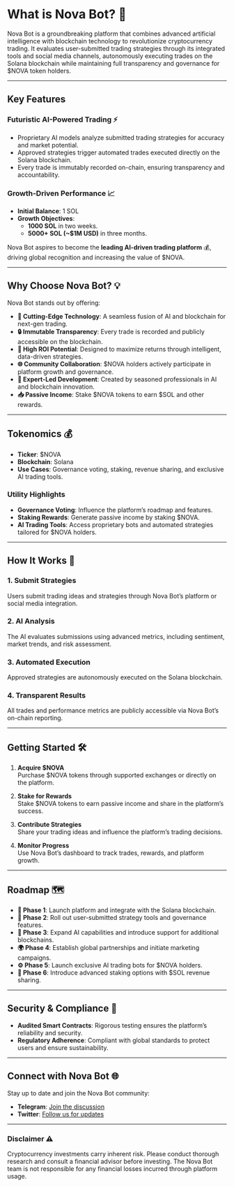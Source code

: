 # **What is Nova Bot?** 🤖  

Nova Bot is a groundbreaking platform that combines advanced artificial intelligence with blockchain technology to revolutionize cryptocurrency trading. It evaluates user-submitted trading strategies through its integrated tools and social media channels, autonomously executing trades on the Solana blockchain while maintaining full transparency and governance for $NOVA token holders.

---

## **Key Features**  

### **Futuristic AI-Powered Trading** ⚡  
- Proprietary AI models analyze submitted trading strategies for accuracy and market potential.  
- Approved strategies trigger automated trades executed directly on the Solana blockchain.  
- Every trade is immutably recorded on-chain, ensuring transparency and accountability.

### **Growth-Driven Performance** 📈  
- **Initial Balance**: 1 SOL  
- **Growth Objectives**:  
  - **1000 SOL** in two weeks.  
  - **5000+ SOL (~$1M USD)** in three months.  

Nova Bot aspires to become the **leading AI-driven trading platform** 💰, driving global recognition and increasing the value of $NOVA.

---

## **Why Choose Nova Bot?** 💡  

Nova Bot stands out by offering:  
- **🚀 Cutting-Edge Technology**: A seamless fusion of AI and blockchain for next-gen trading.  
- **🔒 Immutable Transparency**: Every trade is recorded and publicly accessible on the blockchain.  
- **💸 High ROI Potential**: Designed to maximize returns through intelligent, data-driven strategies.  
- **🌐 Community Collaboration**: $NOVA holders actively participate in platform growth and governance.  
- **🏅 Expert-Led Development**: Created by seasoned professionals in AI and blockchain innovation.  
- **📥 Passive Income**: Stake $NOVA tokens to earn $SOL and other rewards.  

---

## **Tokenomics** 💰  

- **Ticker**: $NOVA  
- **Blockchain**: Solana  
- **Use Cases**: Governance voting, staking, revenue sharing, and exclusive AI trading tools.

### **Utility Highlights**  
- **Governance Voting**: Influence the platform’s roadmap and features.  
- **Staking Rewards**: Generate passive income by staking $NOVA.  
- **AI Trading Tools**: Access proprietary bots and automated strategies tailored for $NOVA holders.

---

## **How It Works** 🎯  

### 1. Submit Strategies  
Users submit trading ideas and strategies through Nova Bot’s platform or social media integration.  

### 2. AI Analysis  
The AI evaluates submissions using advanced metrics, including sentiment, market trends, and risk assessment.  

### 3. Automated Execution  
Approved strategies are autonomously executed on the Solana blockchain.  

### 4. Transparent Results  
All trades and performance metrics are publicly accessible via Nova Bot’s on-chain reporting.

---

## **Getting Started** 🛠  

1. **Acquire $NOVA**  
   Purchase $NOVA tokens through supported exchanges or directly on the platform.  

2. **Stake for Rewards**  
   Stake $NOVA tokens to earn passive income and share in the platform’s success.  

3. **Contribute Strategies**  
   Share your trading ideas and influence the platform’s trading decisions.  

4. **Monitor Progress**  
   Use Nova Bot’s dashboard to track trades, rewards, and platform growth.

---

## **Roadmap** 🗺  

- **🚀 Phase 1**: Launch platform and integrate with the Solana blockchain.  
- **🌟 Phase 2**: Roll out user-submitted strategy tools and governance features.  
- **🤖 Phase 3**: Expand AI capabilities and introduce support for additional blockchains.  
- **🌍 Phase 4**: Establish global partnerships and initiate marketing campaigns.  
- **⚙️ Phase 5**: Launch exclusive AI trading bots for $NOVA holders.  
- **💸 Phase 6**: Introduce advanced staking options with $SOL revenue sharing.

---

## **Security & Compliance** 🔐  

- **Audited Smart Contracts**: Rigorous testing ensures the platform’s reliability and security.  
- **Regulatory Adherence**: Compliant with global standards to protect users and ensure sustainability.

---

## **Connect with Nova Bot** 🌐  

Stay up to date and join the Nova Bot community:  
- **Telegram**: [Join the discussion](https://t.me/NovaBotSolana)  
- **Twitter**: [Follow us for updates](https://twitter.com/NovaBotSolana)  

---

### **Disclaimer** ⚠️  

Cryptocurrency investments carry inherent risk. Please conduct thorough research and consult a financial advisor before investing. The Nova Bot team is not responsible for any financial losses incurred through platform usage.
